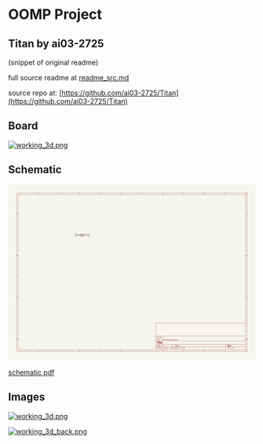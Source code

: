 # OOMP Project  
## Titan  by ai03-2725  
  
(snippet of original readme)  
  
  
  full source readme at [readme_src.md](readme_src.md)  
  
source repo at: [https://github.com/ai03-2725/Titan](https://github.com/ai03-2725/Titan)  
## Board  
  
[![working_3d.png](working_3d_600.png)](working_3d.png)  
## Schematic  
  
[![working_schematic.png](working_schematic_600.png)](working_schematic.png)  
  
[schematic pdf](working_schematic.pdf)  
## Images  
  
[![working_3d.png](working_3d_140.png)](working_3d.png)  
  
[![working_3d_back.png](working_3d_back_140.png)](working_3d_back.png)  
